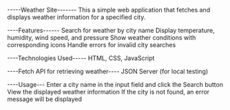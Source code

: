 -----Weather Site-------
This a simple web application that fetches and displays weather information for a specified city.

----Features------
   Search for weather by city name
   Display temperature, humidity, wind speed, and pressure
   Show weather conditions with corresponding icons
   Handle errors for invalid city searches

----Technologies Used-----
     HTML, 
     CSS, 
     JavaScript

----Fetch API for retrieving weather----
    JSON Server (for local testing)

----Usage---
    Enter a city name in the input field and click the Search button
    View the displayed weather information
    If the city is not found, an error message will be displayed